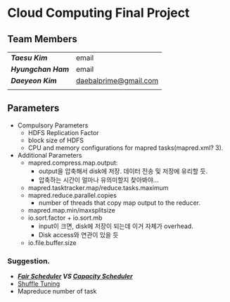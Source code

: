 # Cloud Computing Final Project

## Team Members

|  |  |
|--|--|
|***Taesu Kim***|email|
|***Hyungchan Ham***|email|
|***Daeyeon Kim***|daebalprime@gmail.com|
| | |

## Parameters
- Compulsory Parameters
	- HDFS Replication Factor
	- block size of HDFS
	- CPU and memory configurations for mapred tasks(mapred.xml? 3).
- Additional Parameters 
	- mapred.compress.map.output:
		- output을 압축해서 disk에 저장. 데이터 전송 및 저장에 유리할 듯.
		- 압축하는 시간이 얼마나 유의미할지 찾아봐야... 
	- mapred.tasktracker.map/reduce.tasks.maximum
	- mapred.reduce.parallel.copies
		- number of threads that copy map output to the reducer.
	- mapred.map.min/maxsplitsize
	- io.sort.factor + io.sort.mb
		- input이 크면, disk에 저장이 되는데 이거 자체가 overhead.
		- Disk access와 연관이 있을 듯
	- io.file.buffer.size
### Suggestion.
- ***[Fair Scheduler](https://hadoop.apache.org/docs/current/hadoop-yarn/hadoop-yarn-site/FairScheduler.html) VS [Capacity Scheduler](https://hadoop.apache.org/docs/current/hadoop-yarn/hadoop-yarn-site/CapacityScheduler.html)***
- [Shuffle Tuning](https://m.blog.naver.com/PostView.nhn?blogId=pdc222&logNo=220732616451&proxyReferer=https:%2F%2Fwww.google.com%2F)
- Mapreduce number of task